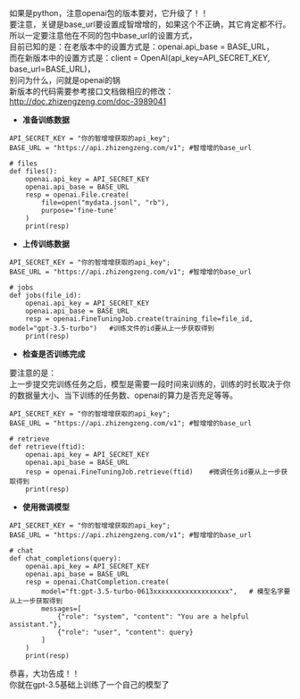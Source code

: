 如果是python，注意openai包的版本要对，它升级了！！ <br>
要注意，关键是base_url要设置成智增增的，如果这个不正确，其它肯定都不行。 <br>
所以一定要注意他在不同的包中base_url的设置方式， <br>
目前已知的是：在老版本中的设置方式是：openai.api_base = BASE_URL， <br>
而在新版本中的设置方式是：client = OpenAI(api_key=API_SECRET_KEY, base_url=BASE_URL)， <br>
别问为什么，问就是openai的锅    <br>
新版本的代码需要参考接口文档做相应的修改：http://doc.zhizengzeng.com/doc-3989041

- **准备训练数据**
```
API_SECRET_KEY = "你的智增增获取的api_key";
BASE_URL = "https://api.zhizengzeng.com/v1"; #智增增的base_url

# files
def files():
    openai.api_key = API_SECRET_KEY
    openai.api_base = BASE_URL
    resp = openai.File.create(
        file=open("mydata.jsonl", "rb"),
        purpose='fine-tune'
    )
    print(resp)
```
- **上传训练数据**
```
API_SECRET_KEY = "你的智增增获取的api_key";
BASE_URL = "https://api.zhizengzeng.com/v1"; #智增增的base_url

# jobs
def jobs(file_id):
    openai.api_key = API_SECRET_KEY
    openai.api_base = BASE_URL
    resp = openai.FineTuningJob.create(training_file=file_id, model="gpt-3.5-turbo")   #训练文件的id要从上一步获取得到
    print(resp)
```
- **检查是否训练完成**     

要注意的是：<br>
上一步提交完训练任务之后，模型是需要一段时间来训练的，训练的时长取决于你的数据量大小、当下训练的任务数、openai的算力是否充足等等。<br>

```
API_SECRET_KEY = "你的智增增获取的api_key";
BASE_URL = "https://api.zhizengzeng.com/v1"; #智增增的base_url

# retrieve
def retrieve(ftid):
    openai.api_key = API_SECRET_KEY
    openai.api_base = BASE_URL
    resp = openai.FineTuningJob.retrieve(ftid)    #微调任务id要从上一步获取得到
    print(resp)
```
- **使用微调模型**



```
API_SECRET_KEY = "你的智增增获取的api_key";
BASE_URL = "https://api.zhizengzeng.com/v1"; #智增增的base_url

# chat
def chat_completions(query):
    openai.api_key = API_SECRET_KEY
    openai.api_base = BASE_URL
    resp = openai.ChatCompletion.create(
        model="ft:gpt-3.5-turbo-0613xxxxxxxxxxxxxxxxxxx",   # 模型名字要从上一步获取得到
        messages=[
            {"role": "system", "content": "You are a helpful assistant."},
            {"role": "user", "content": query}
        ]
    )
    print(resp)
```
恭喜，大功告成！！<br>
你就在gpt-3.5基础上训练了一个自己的模型了<br>
